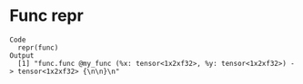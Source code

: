 # Func repr

    Code
      repr(func)
    Output
      [1] "func.func @my_func (%x: tensor<1x2xf32>, %y: tensor<1x2xf32>) -> tensor<1x2xf32> {\n\n}\n"

